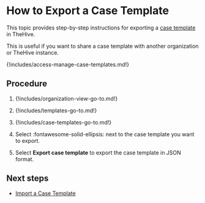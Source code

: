 # How to Export a Case Template

This topic provides step-by-step instructions for exporting a [case template](about-case-templates.md) in TheHive.

This is useful if you want to share a case template with another organization or TheHive instance.

{!includes/access-manage-case-templates.md!}

## Procedure

1. {!includes/organization-view-go-to.md!}

2. {!includes/templates-go-to.md!}

3. {!includes/case-templates-go-to.md!}

4. Select :fontawesome-solid-ellipsis: next to the case template you want to export.

5. Select **Export case template** to export the case template in JSON format.

## Next steps

* [Import a Case Template](import-a-case-template.md)
